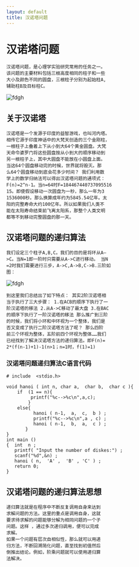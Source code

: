 ```yaml
---
layout: default
title: 汉诺塔问题
---
```


# 汉诺塔问题
    汉诺塔问题，是心理学实验研究常用的任务之一。
    该问题的主要材料包括三根高度相同的柱子和一些
    大小及颜色不同的圆盘，三根柱子分别为起始柱A,
    辅助柱B及目标柱C。


![fdgh](https://gss2.bdstatic.com/-fo3dSag_xI4khGkpoWK1HF6hhy/baike/c0%3Dbaike80%2C5%2C5%2C80%2C26/sign=52eaf289a9cc7cd9ee203c8b58684a5a/d50735fae6cd7b896014d3e7052442a7d9330e5e.jpg)

## 关于汉诺塔

    汉诺塔是一个发源于印度的益智游戏，也叫河内塔。
    相传它源于印度神话中的大梵天创造的三个金刚柱，
    一根柱子上叠着上下从小到大64个黄金圆盘。大梵
    天命令婆罗门将这些圆盘按从小到大的顺序移动到
    另一根柱子上，其中大圆盘不能放在小圆盘上面。
    当这64个圆盘移动完的时候，世界就将毁灭。那
    么64个圆盘移动到底会花多少时间？ 我们利用数
    学上的数学归纳法可以得出汉诺塔问题的通项式：
    F(n)=2^n-1。当n=64时F=184467440737095516
    15。即使假设移动一次圆盘为一秒，那么一年为3
    1536000秒。那么换算成年约为5845.54亿年。太
    阳的完整寿命大约100亿年。所以如果我们人类不
    能在太阳寿命结束前飞离太阳系，那整个人类文明
    都等不到移动完整圆盘的那一天。                                                              

## 汉诺塔问题的递归算法

    我们设定三个柱子A,B,C。我们的目的是将环从A–
    >C。当N=1即一阶时只需要从A->C进行移动。 当N
    =2时我们需要进行三步，A->C,A->B,C->B.三阶如
    图：

![fdgh](https://ss0.bdstatic.com/70cFuHSh_Q1YnxGkpoWK1HF6hhy/it/u=117205958,374324402&fm=26&gp=0.jpg)
   
    到这里我们总结出了如下特点： 其实2阶汉诺塔相
    当于执行了三大步骤： 1.在ACB的顺序下执行了一
    阶汉诺塔的移法 2.从A->C移动了最大盘 3.在BAC
    的顺序下执行了一阶汉诺塔的移法 那么推广到三阶
    的时候，我们将小环和中环视为一个整体，我们是
    否又变成了执行二阶汉诺塔方法了呢？ 那么四阶
    前三个环视为整体，五阶前四个环视为整体……我们
    已经找到了解决汉诺塔方法的递归算法。即F(n)=
    2*(f(n-1)+1)-1(n>1；n=1时，f(1)=1)

### 汉诺塔问题递归算法C语言代码 
    # include  <stdio.h>

    void hanoi ( int n, char a,  char b,  char c ){  
        if  (1 == n){
             printf("%c-->%c\n",a,c);
            }
        else{
              hanoi ( n-1,  a,  c,  b ) ;                 
              printf("%c-->%c\n",a , c) ;              
              hanoi ( n-1,  b,  a,  c ) ;                  
           }
    }
    int main ()
    {  int  n ;
       printf( "Input the number of diskes:") ;
       scanf("%d",&n) ;
       hanoi ( n,  'A' ,  'B' , 'C' ) ;
       return 0;
    }
## 汉诺塔问题的递归算法思想
    
    递归算法就是在程序中不断反复调用自身来达到
    求解问题的方法。这里的重点是调用自身，这就
    要求待求解的问题能够分解为相同问题的一个子
    问题。这样 ，通过多次递归调用，便可以完成
    求解。
    如果一个问题有层次自相似性，那么就可以用递
    归方法，不断回溯简化问题，直至找到初值然后
    倒推出结论。例如，阶乘问题就可以使用递归算
    法解决。
    